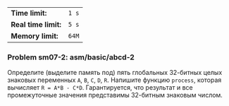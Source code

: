 |                      |       |
|----------------------|-------|
| **Time limit:**      | `1 s` |
| **Real time limit:** | `5 s` |
| **Memory limit:**    | `64M` |


### Problem sm07-2: asm/basic/abcd-2

Определите (выделите память под) пять глобальных 32-битных целых
знаковых переменных `A`, `B`, `C`, `D`, `R`. Напишите функцию
`process`, которая вычисляет `R = A*B - C*D`. Гарантируется, что
результат и все промежуточные значения представимы 32-битным
знаковым числом.

